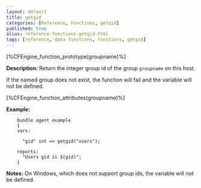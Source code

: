 ```yaml
---
layout: default
title: getgid
categories: [Reference, Functions, getgid]
published: true
alias: reference-functions-getgid.html
tags: [reference, data functions, functions, getgid]
---
```


[%CFEngine_function_prototype(groupname)%]

**Description:** Return the integer group id of the group `groupname` on this 
host.

If the named group does not exist, the function will fail and the variable 
will not be defined. 

[%CFEngine_function_attributes(groupname)%]

**Example:**

```cf3
    bundle agent example
    {     
    vars:

      "gid" int => getgid("users");

    reports:
      "Users gid is $(gid)";
    }
```

**Notes:**
On Windows, which does not support group ids, the variable will not be
defined.
